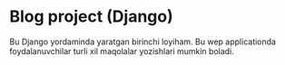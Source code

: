 # Blog project (Django)
 Bu Django yordaminda yaratgan birinchi loyiham. Bu wep applicationda foydalanuvchilar turli xil maqolalar yozishlari mumkin boladi.
